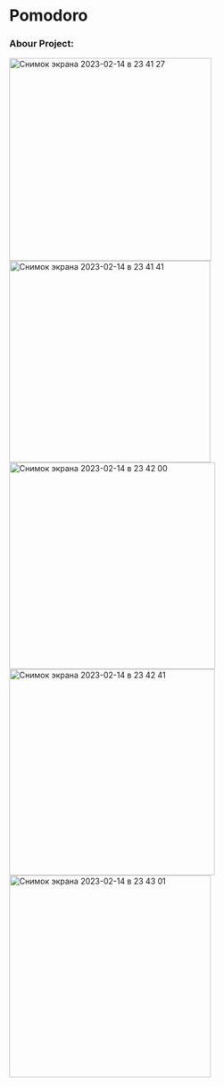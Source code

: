 # Pomodoro

### Abour Project:

<img width="362" alt="Снимок экрана 2023-02-14 в 23 41 27" src="https://user-images.githubusercontent.com/90827203/218816038-01ff7469-d1bb-481e-8040-d9c953038cd2.png">
<img width="360" alt="Снимок экрана 2023-02-14 в 23 41 41" src="https://user-images.githubusercontent.com/90827203/218816041-4c8155b5-d843-467a-bfcf-0143716938c0.png">
<img width="369" alt="Снимок экрана 2023-02-14 в 23 42 00" src="https://user-images.githubusercontent.com/90827203/218816053-57543d39-00a6-4191-b545-aa3e86483ece.png">
<img width="368" alt="Снимок экрана 2023-02-14 в 23 42 41" src="https://user-images.githubusercontent.com/90827203/218816060-9c4c86b6-93b3-4ab6-9f83-ae9617e20114.png">
<img width="361" alt="Снимок экрана 2023-02-14 в 23 43 01" src="https://user-images.githubusercontent.com/90827203/218816092-38157d41-9c34-49a5-be35-a0de419ff2e5.png">
